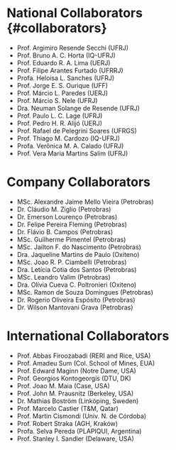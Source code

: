 National Collaborators  {#collaborators}
===============================================

* Prof. Argimiro Resende Secchi (UFRJ)
* Prof. Bruno A. C. Horta (IQ-UFRJ)
* Prof. Eduardo R. A. Lima (UERJ)
* Prof. Filipe Arantes Furtado (UFRRJ)
* Profa. Heloisa L. Sanches (UFRJ)
* Prof. Jorge E. S. Ourique (UFF)
* Prof. Márcio L. Paredes (UERJ) 
* Prof. Márcio S. Nele (UFRJ) 
* Dra. Neuman Solange de Resende (UFRJ)
* Prof. Paulo L. C. Lage (UFRJ)
* Prof. Pedro H. R. Alijó (UERJ)
* Prof. Rafael de Pelegrini Soares (UFRGS)
* Prof. Thiago M. Cardozo (IQ-UFRJ)
* Profa. Verônica M. A. Calado (UFRJ)
* Prof. Vera Maria Martins Salim (UFRJ)


Company Collaborators
===============================================

* MSc. Alexandre Jaime Mello Vieira (Petrobras)
* Dr. Cláudio M. Ziglio (Petrobras)
* Dr. Emerson Lourenço (Petrobras)
* Dr. Felipe Pereira Fleming (Petrobras)
* Dr. Flávio B. Campos (Petrobras)
* MSc. Guilherme Pimentel (Petrobras)
* MSc. Jailton F. do Nascimento (Petrobras)
* Dra. Jaqueline Martins de Paulo (Oxiteno)
* MSc. Joao R. P. Ciambelli (Petrobras)
* Dra. Letícia Cotia dos Santos (Petrobras)
* MSc. Leandro Valim (Petrobras)
* Dra. Olívia Cueva C. Poltronieri (Oxiteno)
* MSc. Ramon de Souza Domingues (Petrobras)
* Dr. Rogerio Oliveira Espósito (Petrobras)
* Dr. Wilson Mantovani Grava (Petrobras)


International Collaborators
===============================================

* Prof. Abbas Firoozabadi (RERI and Rice, USA)
* Prof. Amadeu Sum (Col. School of Mines, EUA)
* Prof. Edward Maginn (Notre Dame, USA)
* Prof. Georgios Kontogeorgis (DTU, DK)
* Prof. Joao M. Maia (Case, USA)
* Prof. John M. Prausnitz (Berkeley, USA)
* Dr. Mathias Boström (Linköping, Sweden)
* Prof. Marcelo Castier (T&M, Qatar)
* Prof. Martin Cismondi (Univ. N. de Córdoba)
* Prof. Robert Straka (AGH, Kraków)
* Profa. Selva Pereda (PLAPIQUI, Argentina)
* Prof. Stanley I. Sandler (Delaware, USA)

